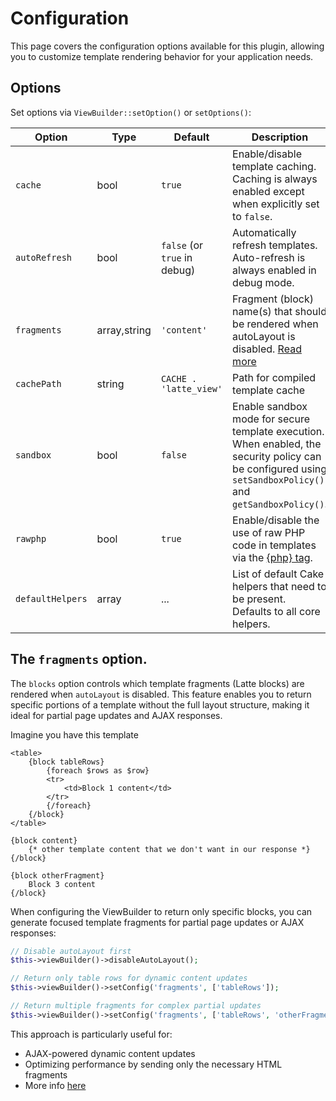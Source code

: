 # Configuration

This page covers the configuration options available for this plugin, allowing you to customize template rendering behavior for your application needs.

## Options

Set options via `ViewBuilder::setOption()` or `setOptions()`:

| Option         | Type    | Default                | Description                                                                 |
|----------------|---------|------------------------|-----------------------------------------------------------------------------|
| `cache`        | bool    | `true`                 | Enable/disable template caching. Caching is always enabled except when explicitly set to `false`. |
| `autoRefresh`  | bool    | `false` (or `true` in debug) | Automatically refresh templates. Auto-refresh is always enabled in debug mode. |
| `fragments`       | array,string  | `'content'`            | Fragment (block) name(s) that should be rendered when autoLayout is disabled. [Read more](#the-blocks-option) |
| `cachePath`    | string  | `CACHE . 'latte_view'` | Path for compiled template cache                                            |
| `sandbox`      | bool    | `false`                | Enable sandbox mode for secure template execution. When enabled, the security policy can be configured using `setSandboxPolicy()` and `getSandboxPolicy()`. |
| `rawphp`       | bool | `true` | Enable/disable the use of raw PHP code in templates via the [{php} tag](https://latte.nette.org/en/develop#toc-rawphpextension). |
| `defaultHelpers` | array | ... | List of default Cake helpers that need to be present. Defaults to all core helpers. |

## The `fragments` option.

The `blocks` option controls which template fragments (Latte blocks) are rendered when `autoLayout` is disabled. This feature enables you to return specific portions of a template without the full layout structure, making it ideal for partial page updates and AJAX responses.

Imagine you have this template

```latte
<table>
    {block tableRows}
        {foreach $rows as $row}
        <tr>
            <td>Block 1 content</td>
        </tr>
        {/foreach}
    {/block}
</table>

{block content}
    {* other template content that we don't want in our response *}
{/block}

{block otherFragment}
    Block 3 content
{/block}
```

When configuring the ViewBuilder to return only specific blocks, you can generate focused template fragments for partial page updates or AJAX responses:

```php
// Disable autoLayout first
$this->viewBuilder()->disableAutoLayout();

// Return only table rows for dynamic content updates
$this->viewBuilder()->setConfig('fragments', ['tableRows']);

// Return multiple fragments for complex partial updates
$this->viewBuilder()->setConfig('fragments', ['tableRows', 'otherFragment']);
```

This approach is particularly useful for:
- AJAX-powered dynamic content updates
- Optimizing performance by sending only the necessary HTML fragments
- More info [here](https://htmx.org/essays/template-fragments/)